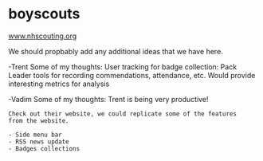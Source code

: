 boyscouts
=========

www.nhscouting.org

We should propbably add any additional ideas that we have here. 


-Trent
Some of my thoughts: 
	User tracking for badge collection:
	Pack Leader tools for recording commendations, attendance, etc. 
		Would provide interesting metrics for analysis

-Vadim
Some of my thoughts:
	Trent is being very productive!

	Check out their website, we could replicate some of the features
	from the website.
	
	- Side menu bar
	- RSS news update
	- Badges collections
	
	
